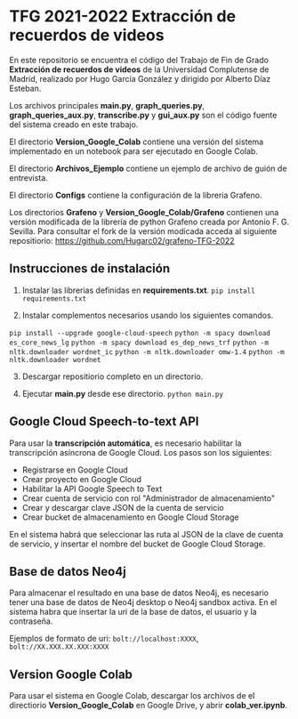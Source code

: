 # TFG 2021-2022 Extracción de recuerdos de videos

En este repositorio se encuentra el código del Trabajo de Fin de Grado **Extracción de recuerdos de videos** de la Universidad Complutense de Madrid, realizado por Hugo García González y dirigido por Alberto Díaz Esteban.

Los archivos principales **main.py**, **graph_queries.py**, **graph_queries_aux.py**, **transcribe.py** y **gui_aux.py** son el código fuente del sistema creado en este trabajo.

El directorio **Version_Google_Colab** contiene una versión del sistema implementado en un notebook para ser ejecutado en Google Colab.

El directorio **Archivos_Ejemplo** contiene un ejemplo de archivo de guión de entrevista.

El directorio **Configs** contiene la configuración de la libreria Grafeno.

Los directorios **Grafeno** y **Version_Google_Colab/Grafeno** contienen una versión modificada de la librería de python Grafeno creada por Antonio F. G. Sevilla. Para consultar el fork de la versión modicada acceda al siguiente repositiorio: 
https://github.com/Hugarc02/grafeno-TFG-2022

## Instrucciones de instalación

1. Instalar las librerias definidas en **requirements.txt**. ```pip install requirements.txt```

2. Instalar complementos necesarios usando los siguientes comandos.

```pip install --upgrade google-cloud-speech```
```python -m spacy download es_core_news_lg```
```python -m spacy download es_dep_news_trf```
```python -m nltk.downloader wordnet_ic```
```python -m nltk.downloader omw-1.4```
```python -m nltk.downloader wordnet```

3. Descargar repositiorio completo en un directorio.

4. Ejecutar **main.py** desde ese directorio. ```python main.py```

## Google Cloud Speech-to-text API

Para usar la **transcripción automática**, es necesario habilitar la transcripción asíncrona de Google Cloud. Los pasos son los siguientes:

* Registrarse en Google Cloud
* Crear proyecto en Google Cloud
* Habilitar la API Google Speech to Text
* Crear cuenta de servicio con rol "Administrador de almacenamiento"
* Crear y descargar clave JSON de la cuenta de servicio
* Crear bucket de almacenamiento en Google Cloud Storage

En el sistema habrá que seleccionar las ruta al JSON de la clave de cuenta de servicio, y insertar el nombre del bucket de Google Cloud Storage.

## Base de datos Neo4j

Para almacenar el resultado en una base de datos Neo4j, es necesario tener una base de datos de Neo4j desktop o Neo4j sandbox activa. En el sistema habra que insertar la uri de la base de datos, el usuario y la contraseña.

Ejemplos de formato de uri: ```bolt://localhost:XXXX```, ```bolt://XX.XXX.XX.XXX:XXXX``` 

## Version Google Colab

Para usar el sistema en Google Colab, descargar los archivos de el directiorio **Version_Google_Colab** en Google Drive, y abrir **colab_ver.ipynb**.


